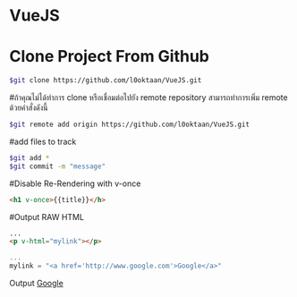 # VueJS

# Clone Project From Github

```sh
$git clone https://github.com/l0oktaan/VueJS.git
```

#ถ้าคุณไม่ได้ทำการ clone หรือเชื่อมต่อไปยัง remote repository สามารถทำการเพิ่ม remote ด้วยคำสั่งดังนี้

```sh
$git remote add origin https://github.com/l0oktaan/VueJS.git
```

#add files to track
```sh
$git add *
$git commit -m "message"
```



#Disable Re-Rendering with v-once
```HTML
<h1 v-once>{{title}}</h>
```

#Output RAW HTML

```HTML
...
<p v-html="mylink"></p> 
```
```js
...
mylink = "<a href='http://www.google.com'>Google</a>"
```
Output
<a href='http://www.google.com'>Google</a>

